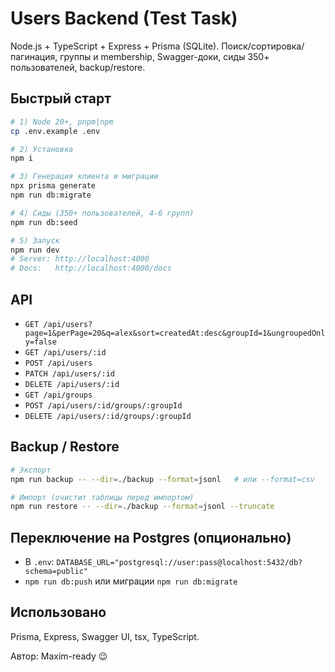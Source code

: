 # Users Backend (Test Task)

Node.js + TypeScript + Express + Prisma (SQLite). Поиск/сортировка/пагинация, группы и membership, Swagger-доки, сиды 350+ пользователей, backup/restore.

## Быстрый старт
```bash
# 1) Node 20+, pnpm|npm
cp .env.example .env

# 2) Установка
npm i

# 3) Генерация клиента и миграции
npx prisma generate
npm run db:migrate

# 4) Сиды (350+ пользователей, 4-6 групп)
npm run db:seed

# 5) Запуск
npm run dev
# Server: http://localhost:4000
# Docs:   http://localhost:4000/docs
```

## API
- `GET /api/users?page=1&perPage=20&q=alex&sort=createdAt:desc&groupId=1&ungroupedOnly=false`
- `GET /api/users/:id`
- `POST /api/users`
- `PATCH /api/users/:id`
- `DELETE /api/users/:id`
- `GET /api/groups`
- `POST /api/users/:id/groups/:groupId`
- `DELETE /api/users/:id/groups/:groupId`

## Backup / Restore
```bash
# Экспорт
npm run backup -- --dir=./backup --format=jsonl   # или --format=csv

# Импорт (очистит таблицы перед импортом)
npm run restore -- --dir=./backup --format=jsonl --truncate
```

## Переключение на Postgres (опционально)
- В `.env`: `DATABASE_URL="postgresql://user:pass@localhost:5432/db?schema=public"`
- `npm run db:push` или миграции `npm run db:migrate`

## Использовано
Prisma, Express, Swagger UI, tsx, TypeScript.

Автор: Maxim-ready 😉
